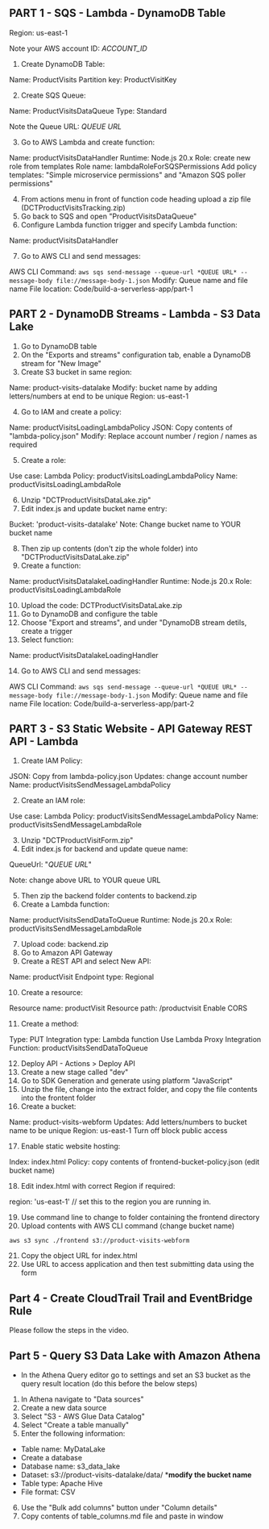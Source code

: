 ## PART 1 - SQS - Lambda - DynamoDB Table ##

Region: us-east-1

Note your AWS account ID: *ACCOUNT_ID*

1. Create DynamoDB Table:
	
Name: ProductVisits
Partition key: ProductVisitKey
	
2. Create SQS Queue:

Name: ProductVisitsDataQueue
Type: Standard
	
Note the Queue URL: *QUEUE URL*

3. Go to AWS Lambda and create function:
	
Name: productVisitsDataHandler
Runtime: Node.js 20.x
Role: create new role from templates
Role name: lambdaRoleForSQSPermissions
Add policy templates: "Simple microservice permissions" and "Amazon SQS poller permissions"
	
4. From actions menu in front of function code heading upload a zip file (DCTProductVisitsTracking.zip)
5. Go back to SQS and open "ProductVisitsDataQueue"
6. Configure Lambda function trigger and specify Lambda function:

Name: productVisitsDataHandler

7. Go to AWS CLI and send messages:

AWS CLI Command: `aws sqs send-message --queue-url *QUEUE URL* --message-body file://message-body-1.json`
Modify: Queue name and file name
File location: Code/build-a-serverless-app/part-1

## PART 2 - DynamoDB Streams - Lambda - S3 Data Lake ##

1. Go to DynamoDB table
2. On the "Exports and streams" configuration tab, enable a DynamoDB stream for "New Image"
3. Create S3 bucket in same region:

Name: product-visits-datalake
Modify: bucket name by adding letters/numbers at end to be unique
Region: us-east-1

4. Go to IAM and create a policy:

Name: productVisitsLoadingLambdaPolicy
JSON: Copy contents of "lambda-policy.json"
Modify: Replace account number / region / names as required

5. Create a role:

Use case: Lambda
Policy: productVisitsLoadingLambdaPolicy
Name: productVisitsLoadingLambdaRole

6. Unzip "DCTProductVisitsDataLake.zip" 
7. Edit index.js and update bucket name entry:

Bucket: 'product-visits-datalake'
Note: Change bucket name to YOUR bucket name

8. Then zip up contents (don't zip the whole folder) into "DCTProductVisitsDataLake.zip"
9. Create a function:

Name: productVisitsDatalakeLoadingHandler
Runtime: Node.js 20.x
Role: productVisitsLoadingLambdaRole
	
10. Upload the code: DCTProductVisitsDataLake.zip
11. Go to DynamoDB and configure the table
12. Choose "Export and streams", and under "DynamoDB stream detils, create a trigger
13. Select function:

Name: productVisitsDatalakeLoadingHandler

14. Go to AWS CLI and send messages:

AWS CLI Command: `aws sqs send-message --queue-url *QUEUE URL* --message-body file://message-body-1.json`
Modify: Queue name and file name
File location: Code/build-a-serverless-app/part-2

## PART 3 - S3 Static Website - API Gateway REST API - Lambda ##

1. Create IAM Policy:

JSON: Copy from lambda-policy.json
Updates: change account number
Name: productVisitsSendMessageLambdaPolicy

2. Create an IAM role:

Use case: Lambda
Policy: productVisitsSendMessageLambdaPolicy
Name: productVisitsSendMessageLambdaRole
	
3. Unzip "DCTProductVisitForm.zip"
4. Edit index.js for backend and update queue name:

QueueUrl: "*QUEUE URL*"

Note: change above URL to YOUR queue URL

5. Then zip the backend folder contents to backend.zip
6. Create a Lambda function:

Name: productVisitsSendDataToQueue
Runtime: Node.js 20.x
Role: productVisitsSendMessageLambdaRole
	
7. Upload code: backend.zip
8. Go to Amazon API Gateway
9. Create a REST API and select New API:

Name: productVisit
Endpoint type: Regional
	
10. Create a resource:

Resource name: productVisit
Resource path: /productvisit
Enable CORS
	
11. Create a method:

Type: PUT
Integration type: Lambda function
Use Lambda Proxy Integration
Function: productVisitsSendDataToQueue
	
12. Deploy API - Actions > Deploy API
13. Create a new stage called "dev"
14. Go to SDK Generation and generate using platform "JavaScript"
15. Unzip the file, change into the extract folder, and copy the file contents into the frontent folder
16. Create a bucket:

Name: product-visits-webform
Updates: Add letters/numbers to bucket name to be unique
Region: us-east-1
Turn off block public access
    
17. Enable static website hosting:

Index: index.html
Policy: copy contents of frontend-bucket-policy.json (edit bucket name)
	
18. Edit index.html with correct Region if required:

region: 'us-east-1' // set this to the region you are running in.

19. Use command line to change to folder containing the frontend directory
20. Upload contents with AWS CLI command (change bucket name)

`aws s3 sync ./frontend s3://product-visits-webform`

21. Copy the object URL for index.html
22. Use URL to access application and then test submitting data using the form

## Part 4 - Create CloudTrail Trail and EventBridge Rule

Please follow the steps in the video.

## Part 5 - Query S3 Data Lake with Amazon Athena

- In the Athena Query editor go to settings and set an S3 bucket as the query result location (do this before the below steps)

1. In Athena navigate to "Data sources"
2. Create a new data source
3. Select "S3 - AWS Glue Data Catalog"
4. Select "Create a table manually"
5. Enter the following information:

- Table name: MyDataLake
- Create a database
- Database name: s3_data_lake
- Dataset: s3://product-visits-datalake/data/ ***modify the bucket name**
- Table type: Apache Hive
- File format: CSV

6. Use the "Bulk add columns" button under "Column details"
7. Copy contents of table_columns.md file and paste in window




